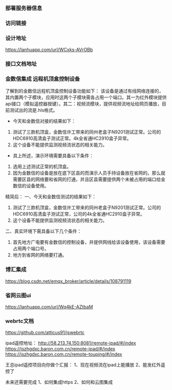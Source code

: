 ### 部署服务器信息


### 访问链接

### 设计地址
https://lanhuapp.com/url/WCxks-AVrOBb


### 接口文档地址

### 金数信集成 远程机顶盒控制设备

了解到的金数信远程机顶盒控制设备功能如下：
该设备是通过有线网络连接的，其内置两个子模块，应用时这两个子模块需各占用一个端口。其一为红外模块提供api接口（模拟遥控器按键）。其二：视频流模块，提供视频流地址给网页播放，目前测试出的流是.hls格式。

- 今天和金数信对接的结果如下：
1. 测试了三款机顶盒，金数信许工带来的同州老盒子N9201测试正常。公司的HDC6910高清盒子测试正常。4k全省通HC2910盒子异常。
2. 这个设备不能提供监测视频流状态的相关能力。

- 具上所述，演示环境需要具备以下条件：
1. 选用上述测试正常的机顶盒。
2. 因为金数信的设备是放在底下区县的而演示人员手持设备放在省网的。那么就需要区县的网络要和省网的打通，并且区县需要提供两个未被占用的端口给金数信的设备使用。


精简后：
一、今天和金数信测试的结果如下：
1. 测试了三款机顶盒，金数信许工带来的同州老盒子N9201测试正常。公司的HDC6910高清盒子测试正常，公司的4k全省通HC2910盒子异常。
2. 这个设备不能提供监测视频流状态的相关能力。

二、真实环境下需具备以下几个条件：
1. 首先地方广电要有金数信的控制设备，并提供网线给该设备使用，该设备需要占用两个端口号。
2. 地方到省网的网络要打通。


### 博汇集成

https://blog.csdn.net/emqx_broker/article/details/108791119



### 省网云图ui
https://lanhuapp.com/url/Wq4kE-AZtbaM


### webrtc文档
https://github.com/atticus91/jswebrtc

ipad遥控地址：
http://58.213.74.150:8081/remote-ipad/#/index
https://jszhgdxc.baron.com.cn/remote-ipad/#/index
https://jszhgdxc.baron.com.cn/remote-touping/#/index

王总ipad遥控项目向你做个汇报：
1、现在视频流在ipad上能播放
2、能发红外遥控了

未来还需要完成
1、如何集成https
2、如何和云图集成


